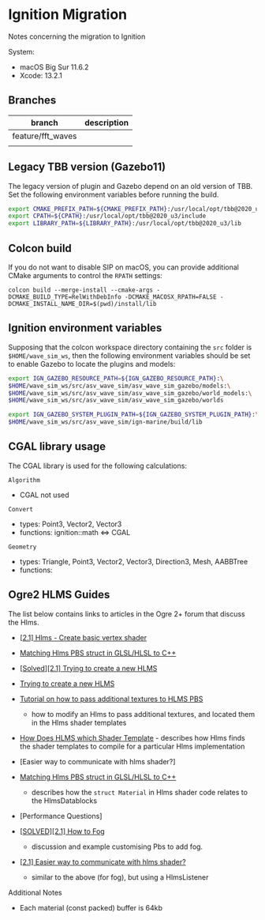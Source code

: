 
# Ignition Migration

Notes concerning the migration to Ignition

System:
- macOS Big Sur 11.6.2
- Xcode: 13.2.1

## Branches

| branch | description |
| --- | --- |
| feature/fft_waves| |
| | |

## Legacy TBB version (Gazebo11)

The legacy version of plugin and Gazebo depend on an old version of TBB. Set the following environment
variables before running the build.

```bash
export CMAKE_PREFIX_PATH=${CMAKE_PREFIX_PATH}:/usr/local/opt/tbb@2020_u3
export CPATH=${CPATH}:/usr/local/opt/tbb@2020_u3/include
export LIBRARY_PATH=${LIBRARY_PATH}:/usr/local/opt/tbb@2020_u3/lib
```

## Colcon build

If you do not want to disable SIP on macOS, you can provide additional CMake arguments to
control the `RPATH` settings:

```
colcon build --merge-install --cmake-args -DCMAKE_BUILD_TYPE=RelWithDebInfo -DCMAKE_MACOSX_RPATH=FALSE -DCMAKE_INSTALL_NAME_DIR=$(pwd)/install/lib
```

## Ignition environment variables

Supposing that the colcon workspace directory containing the `src` folder is `$HOME/wave_sim_ws`,
then the following environment variables should be set to enable Gazebo to locate the plugins
and models:

```bash
export IGN_GAZEBO_RESOURCE_PATH=${IGN_GAZEBO_RESOURCE_PATH}:\
$HOME/wave_sim_ws/src/asv_wave_sim/asv_wave_sim_gazebo/models:\
$HOME/wave_sim_ws/src/asv_wave_sim/asv_wave_sim_gazebo/world_models:\
$HOME/wave_sim_ws/src/asv_wave_sim/asv_wave_sim_gazebo/worlds

export IGN_GAZEBO_SYSTEM_PLUGIN_PATH=${IGN_GAZEBO_SYSTEM_PLUGIN_PATH}:\
$HOME/wave_sim_ws/src/asv_wave_sim/ign-marine/build/lib
```

## CGAL library usage

The CGAL library is used for the following calculations:

`Algorithm`
- CGAL not used

`Convert`
- types: Point3, Vector2, Vector3
- functions: ignition::math <=> CGAL

`Geometry`
- types: Triangle, Point3, Vector2, Vector3, Direction3, Mesh, AABBTree
- functions:  


## Ogre2 HLMS Guides

The list below contains links to articles in the Ogre 2+ forum that discuss the Hlms. 

- [[2.1] Hlms - Create basic vertex shader](https://forums.ogre3d.org/viewtopic.php?f=2&t=85410&p=524471#p524412)

- [Matching Hlms PBS struct in GLSL/HLSL to C++](https://forums.ogre3d.org/viewtopic.php?f=25&t=84066)

- [[Solved][2.1] Trying to create a new HLMS](https://forums.ogre3d.org/viewtopic.php?f=25&t=83763&p=519279#p519340)

- [Trying to create a new HLMS](http://www.ogre3d.org/forums/viewtopic.php?f=25&t=83763)

- [Tutorial on how to pass additional textures to HLMS PBS](https://forums.ogre3d.org/viewtopic.php?f=25&t=84539)
    - how to modify an Hlms to pass additional textures, and located them in the Hlms shader templates

- [How Does HLMS which Shader Template](https://forums.ogre3d.org/viewtopic.php?f=25&t=84510)
      - describes how Hlms finds the shader templates to compile for a particular Hlms implementation 

- [Easier way to communicate with hlms shader?]

- [Matching Hlms PBS struct in GLSL/HLSL to C++](https://forums.ogre3d.org/viewtopic.php?f=25&t=84066)
    - describes how the `struct Material` in Hlms shader code relates to the HlmsDatablocks

- [Performance Questions]


- [[SOLVED][2.1] How to Fog](https://forums.ogre3d.org/viewtopic.php?f=25&t=82878)
    - discussion and example customising Pbs to add fog.

- [[2.1] Easier way to communicate with hlms shader?](https://forums.ogre3d.org/viewtopic.php?f=25&t=83081#p518819)
    - similar to the above (for fog), but using a HlmsListener

Additional Notes

- Each material (const packed) buffer is 64kb 